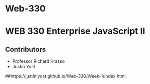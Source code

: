 # Web-330
# WEB 330 Enterprise JavaScript II
## Contributors
<ul>
  <li>Professor Richard Krasso</li>
  <li>Justin Yost</li>
</ul>
##https://justinlyost.github.io/Web-330/Week-1/index.html
